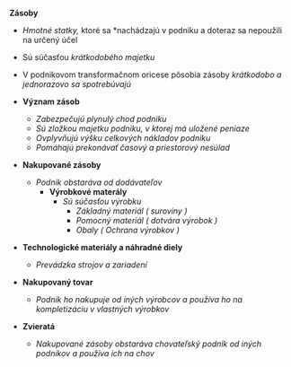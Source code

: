 **Zásoby**
- *Hmotné statky,* ktoré sa *nachádzajú v podniku a doteraz sa nepoužili na určený účel
- Sú súčasťou *krátkodobého majetku*
- V podnikovom transformačnom oricese pôsobia zásoby *krátkodobo a jednorazovo sa spotrebúvajú*
- **Význam zásob**
	- *Zabezpečujú plynulý chod podniku*
	- *Sú zložkou majetku podniku, v ktorej má uložené peniaze*
	- *Ovplyvňujú výšku celkových nákladov podniku*
	- *Pomáhajú prekonávať časový a priestorový nesúlad*

- **Nakupované zásoby**
	- *Podnik obstaráva od dodávateľov*
		- **Výrobkové materály**
			- *Sú súčasťou výrobku*
				- *Základný materiál ( suroviny )*
				- *Pomocný materiál ( dotvára výrobok )*
				- *Obaly ( Ochrana výrobkov )*

- **Technologické materiály a náhradné diely**
	- *Prevádzka strojov a zariadení*

- **Nakupovaný tovar**
	- *Podnik ho nakupuje od iných výrobcov a používa ho na kompletizáciu v vlastných výrobkov*

- **Zvieratá**
	- *Nakupované zásoby obstaráva chovateľský podnik od iných podnikov a používa ich na chov*